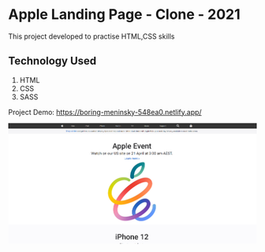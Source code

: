 # Apple Landing Page - Clone - 2021

This project developed to practise HTML,CSS skills

## Technology Used

1. HTML
2. CSS
3. SASS

Project Demo: https://boring-meninsky-548ea0.netlify.app/

![screenshot](https://github.com/sujanth21/apple_landing_page/blob/master/img/screenshot.PNG)
